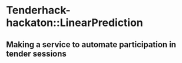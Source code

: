 # Tenderhack-hackaton::LinearPrediction
## Making a service to automate participation in tender sessions
